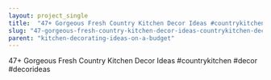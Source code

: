 ```yaml
---
layout: project_single
title:  "47+ Gorgeous Fresh Country Kitchen Decor Ideas #countrykitchen #decor #decorideas"
slug: "47-gorgeous-fresh-country-kitchen-decor-ideas-countrykitchen-decor-decorideas"
parent: "kitchen-decorating-ideas-on-a-budget"
---
```

47+ Gorgeous Fresh Country Kitchen Decor Ideas #countrykitchen #decor #decorideas